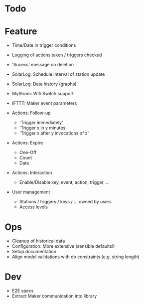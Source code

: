 # Todo

# Feature
- Time/Date in trigger conditions
- Logging of actions taken / triggers checked
- 'Sucess' message on deletion

- SolarLog: Schedule interval of station update
- SolarLog: Data history (graphs)

- MyStrom: Wifi Switch support

- IFTTT: Maker event parameters

- Actions: Follow-up
  - 'Trigger immediately'
  - 'Trigger x in y minutes'
  - 'Trigger x after y invocations of z'

- Actions: Expire
  - One-Off
  - Count
  - Date

- Actions: Interaction
  - Enable/Disable key, event, action, trigger, ...

- User management
  - Stations / triggers / keys / ... owned by users
  - Access levels

# Ops
- Cleanup of historical data
- Configuration: More extensive (sensible defaults!)
- Setup documentation
- Align model validations with db constraints (e.g. string length)

# Dev
- E2E specs
- Extract Maker communication into library
